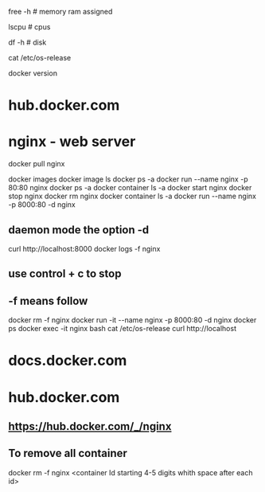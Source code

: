 free -h  # memory ram assigned

lscpu # cpus 

df -h # disk

cat /etc/os-release

docker version

# hub.docker.com

# nginx   - web server

docker pull nginx

docker images
docker image ls
docker ps -a
docker run --name nginx -p 80:80 nginx
docker ps -a
docker container ls -a
docker start nginx 
docker stop nginx
docker rm nginx
docker container ls -a
docker run --name nginx -p 8000:80 -d nginx
## daemon mode the option -d
curl http://localhost:8000
docker logs -f nginx
## use control + c to stop
## -f means follow
docker rm -f nginx
docker run -it --name nginx -p 8000:80 -d nginx
docker ps
docker exec -it nginx bash
cat /etc/os-release
curl http://localhost

# docs.docker.com
# hub.docker.com
## https://hub.docker.com/_/nginx

## To remove all container 
docker rm -f nginx <container Id starting 4-5 digits whith space after each id>

